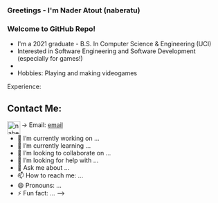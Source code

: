 ### Greetings - I'm Nader Atout (naberatu) 
### Welcome to GitHub Repo!

- I'm a 2021 graduate - B.S. In Computer Science & Engineering (UCI)
- Interested in Software Engineering and Software Development (especially for games!)
- 
- Hobbies: Playing and making videogames

Experience: 


## Contact Me: 
-> Email:     [email]
[<img align="left" alt="naberatu | LinkedIn" width="30px" src="https://www.google.com/url?sa=i&url=https%3A%2F%2Fwww.flaticon.com%2Ffree-icon%2Flinkedin_174857&psig=AOvVaw2s1PqjISdXOsRyz1_YSUiJ&ust=1632638000179000&source=images&cd=vfe&ved=0CAkQjRxqFwoTCMjuytLAmfMCFQAAAAAdAAAAABAD" />][linkedin]


[email]:      naberatu@gmail.com
[linkedin]:   https://www.linkedin.com/in/nader-atout/


- 🔭 I’m currently working on ...
- 🌱 I’m currently learning ...
- 👯 I’m looking to collaborate on ...
- 🤔 I’m looking for help with ...
- 💬 Ask me about ...
- 📫 How to reach me: ...
- 😄 Pronouns: ...
- ⚡ Fun fact: ...
-->

